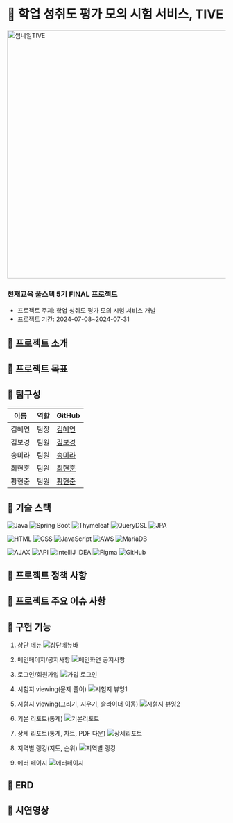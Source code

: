 
# 🌊 학업 성취도 평가 모의 시험 서비스, TIVE
<img width="573" alt="썸네일TIVE" src="https://github.com/user-attachments/assets/a918f2e5-faa5-4d17-a9b3-792e4918667e">


### 천재교육 풀스택 5기 FINAL 프로젝트
 - 프로젝트 주제: 학업 성취도 평가 모의 시험 서비스 개발
 - 프로젝트 기간: 2024-07-08~2024-07-31

## 🐚 프로젝트 소개

## 🐚 프로젝트 목표


## 🐚 팀구성

| 이름 | 역할 | GitHub |
|------|------|--------|
| 김혜연 | 팀장 | [김혜연](https://github.com/loveyrooney) |
| 김보경 | 팀원 | [김보경](https://github.com/ppodaejang) |
| 송미라 | 팀원 | [송미라](https://github.com/mummyyyyy) |
| 최현훈 | 팀원 | [최현훈](https://github.com/tongueEye) |
| 황현준 | 팀원 | [황현준](https://github.com/skd9712) |

                  

## 🐚 기술 스택

![Java](https://img.shields.io/badge/Java-ED8B00?style=for-the-badge&logo=java&logoColor=white)
![Spring Boot](https://img.shields.io/badge/Spring%20Boot-6DB33F?style=for-the-badge&logo=Spring%20Boot&logoColor=white)
![Thymeleaf](https://img.shields.io/badge/Thymeleaf-005F0F?style=for-the-badge&logo=Thymeleaf&logoColor=white)
![QueryDSL](https://img.shields.io/badge/QueryDSL-339933?style=for-the-badge&logo=QueryDSL&logoColor=white)
![JPA](https://img.shields.io/badge/JPA-007396?style=for-the-badge&logo=JPA&logoColor=white)

![HTML](https://img.shields.io/badge/HTML-E34F26?style=for-the-badge&logo=html5&logoColor=white)
![CSS](https://img.shields.io/badge/CSS-1572B6?style=for-the-badge&logo=css3&logoColor=white)
![JavaScript](https://img.shields.io/badge/JavaScript-F7DF1E?style=for-the-badge&logo=javascript&logoColor=black)
![AWS](https://img.shields.io/badge/AWS-232F3E?style=for-the-badge&logo=amazon-aws&logoColor=white)
![MariaDB](https://img.shields.io/badge/MariaDB-003545?style=for-the-badge&logo=mariadb&logoColor=white)

![AJAX](https://img.shields.io/badge/AJAX-5A29E4?style=for-the-badge&logo=ajax&logoColor=white)
![API](https://img.shields.io/badge/API-0052CC?style=for-the-badge&logo=api&logoColor=white)
![IntelliJ IDEA](https://img.shields.io/badge/IntelliJ_IDEA-000000?style=for-the-badge&logo=intellij-idea&logoColor=white)
![Figma](https://img.shields.io/badge/Figma-F24E1E?style=for-the-badge&logo=figma&logoColor=white)
![GitHub](https://img.shields.io/badge/GitHub-181717?style=for-the-badge&logo=github&logoColor=white)


## 🐚 프로젝트 정책 사항

## 🐚 프로젝트 주요 이슈 사항


## 🐚 구현 기능   

1. 상단 메뉴
![상단메뉴바](https://github.com/user-attachments/assets/086bab3f-129b-4fcb-9cb4-8a9bf776dd6a)

2. 메인페이지/공지사항
![메인화면 공지사항](https://github.com/user-attachments/assets/03aff024-4e72-4ee3-acfc-4d501a803f9f)

3. 로그인/회원가입
![가입 로그인](https://github.com/user-attachments/assets/e0bc3a47-43ed-4d45-8899-53ed85c3524a)

4. 시험지 viewing(문제 풀이)
![시험지 뷰잉1](https://github.com/user-attachments/assets/bbf3e2be-6738-45f6-80bc-bfcd49447435)

5. 시험지 viewing(그리기, 지우기, 슬라이더 이동)
![시험지 뷰잉2](https://github.com/user-attachments/assets/c3a2ffac-24a2-45bf-8622-2f6005c06747)

6. 기본 리포트(통계)
![기본리포트](https://github.com/user-attachments/assets/9ed9af03-9a49-49b8-8756-d606a116505a)
   
7. 상세 리포트(통계, 차트, PDF 다운)
![상세리포트](https://github.com/user-attachments/assets/11a34cdc-fabb-4e21-a6fc-af4d167ac005)

8. 지역별 랭킹(지도, 순위)
![지역별 랭킹](https://github.com/user-attachments/assets/65efa556-2491-40cc-a550-dec7840def97)

9. 에러 페이지
![에러페이지 ](https://github.com/user-attachments/assets/d679ed39-3241-4726-9212-40ade916efef)


## 🐚 ERD






## 🐚 시연영상



